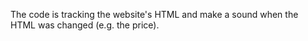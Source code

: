 The code is tracking the website's HTML and make a sound when the HTML was changed (e.g. the price).
